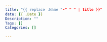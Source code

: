 ```yaml
---
title: "{{ replace .Name "-" " " | title }}"
date: {{ .Date }}
Description: ""
Tags: []
Categories: []

---
```

